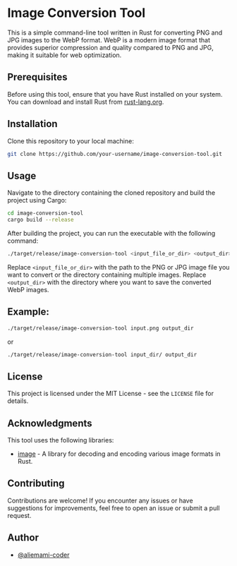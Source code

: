 
# Image Conversion Tool
This is a simple command-line tool written in Rust for converting PNG and JPG images to the WebP format. WebP is a modern image format that provides superior compression and quality compared to PNG and JPG, making it suitable for web optimization.

## Prerequisites
Before using this tool, ensure that you have Rust installed on your system. You can download and install Rust from [rust-lang.org](https://rust-lang.org). 

## Installation
Clone this repository to your local machine:
```bash
git clone https://github.com/your-username/image-conversion-tool.git
```

## Usage
Navigate to the directory containing the cloned repository and build the project using Cargo:

```bash
cd image-conversion-tool
cargo build --release
```

After building the project, you can run the executable with the following command:

```bash
./target/release/image-conversion-tool <input_file_or_dir> <output_dir>
```

Replace ```<input_file_or_dir>``` with the path to the PNG or JPG image file you want to convert or the directory containing multiple images. Replace ```<output_dir>``` with the directory where you want to save the converted WebP images.

## Example:
```bash
./target/release/image-conversion-tool input.png output_dir
```
or
```bash
./target/release/image-conversion-tool input_dir/ output_dir
```

## License
This project is licensed under the MIT License - see the ```LICENSE``` file for details.

## Acknowledgments
This tool uses the following libraries:
- [image](https://docs.rs/image) - A library for decoding and encoding various image formats in Rust.

## Contributing
Contributions are welcome! If you encounter any issues or have suggestions for improvements, feel free to open an issue or submit a pull request.

## Author

- [@aliemami-coder](https://github.com/aliemami-coder)
